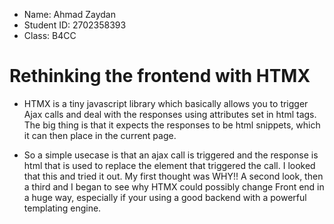 - Name: Ahmad Zaydan
- Student ID: 2702358393
- Class: B4CC

# Rethinking the frontend with HTMX

- HTMX is a tiny javascript library which basically allows you to trigger Ajax calls and deal with the responses using attributes set in html tags. The big thing is that it expects the responses to be html snippets, which it can then place in the current page.

- So a simple usecase is that an ajax call is triggered and the response is html that is used to replace the element that triggered the call. I looked that this and tried it out. My first thought was WHY!! A second look, then a third and I began to see why HTMX could possibly change Front end in a huge way, especially if your using a good backend with a powerful templating engine.
